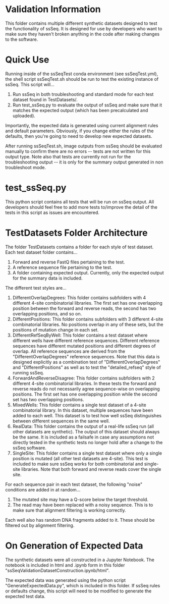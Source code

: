 Validation Information
======================
This folder contains multiple different synthetic datasets designed to test the functionality of ssSeq. It is designed for use by developers who want to make sure they haven't broken anything in the code after making changes to the software.

# Quick Use
Running inside of the ssSeqTest conda environment (see ssSeqTest.yml), the shell script ssSeqTest.sh should be run to test the existing instance of ssSeq. This script will...

1. Run ssSeq in both troubleshooting and standard mode for each test dataset found in TestDatasets/.
2. Run test_ssSeq.py to evaluate the output of ssSeq and make sure that it matches the expected output (which has been precalculated and uploaded).

Importantly, the expected data is generated using current alignment rules and default parameters. Obviously, if you change either the rules of the defaults, then you're going to need to develop new expected datasets.

After running ssSeqTest.sh, image outputs from ssSeq should be evaluated manually to confirm there are no errors -- tests are not written for this output type. Note also that tests are currently not run for the troubleshooting output -- it is only for the summary output generated in non troubleshoot mode.

# test_ssSeq.py
This python script contains all tests that will be run on ssSeq output. All developers should feel free to add more tests to/improve the detail of the tests in this script as issues are encountered. 

# TestDatasets Folder Architecture
The folder TestDatasets contains a folder for each style of test dataset. Each test dataset folder contains...

1. Forward and reverse FastQ files pertaining to the test.
2. A reference sequence file pertaining to the test.
3. A folder containing expected output. Currently, only the expected output for the summary data is included.

The different test styles are...

1. DifferentOverlapDegrees: This folder contains subfolders with 4 different 4-site combinatorial libraries. The first set has one overlapping position between the forward and reverse reads, the second has two overlapping positions, and so on.
2. DifferentPositions: This folder contains subfolders with 3 different 4-site combinatorial libraries. No positions overlap in any of these sets, but the positions of mutation change in each set.
3. DifferentRefSeqByWell: This folder contains a test dataset where different wells have different reference sequences. Different reference sequences have different mutated positions and different degrees of overlap. All reference sequences are derived from the "DifferentOverlapDegrees" reference sequences. Note that this data is designed explicitly as a combination test of "DifferentOverlapDegrees" and "DifferentPositions" as well as to test the "detailed_refseq" style of running ssSeq.
4. ForwardAndReverseDisagree: This folder contains subfolders with 2 different 4-site combinatorial libraries. In these tests the forward and reverse reads do not necessarily agree sequence-wise on overlapping positions. The first set has one overlapping position while the second set has two overlapping positions. 
5. MixedWells: This folder contains a single test dataset of a 4-site combinatorial library. In this dataset, multiple sequences have been added to each well. This dataset is to test how well ssSeq distinguishes between different sequences in the same well.
6. RealData: This folder contains the output of a real-life ssSeq run (all other datasets are synthetic). The output of this dataset should always be the same. It is included as a failsafe in case any assumptions not directly tested in the synthetic tests no longer hold after a change to the ssSeq software.
7. SingleSite: This folder contains a single test dataset where only a single position is mutated (all other test datasets are 4-site). This test is included to make sure ssSeq works for both combinatorial and single-site libraries. Note that both forward and reverse reads cover the single site.

For each sequence pair in each test dataset, the following "noise" conditions are added in at random...
1. The mutated site may have a Q-score below the target threshold.
2. The read may have been replaced with a noisy sequence. This is to make sure that alignment filtering is working correctly. 

Each well also has random DNA fragments added to it. These should be filtered out by alignment filtering.

# On Generation of Expected Data
The synthetic datasets were all constructed in a Jupyter Notebook. The notebook is included in html and .ipynb form in this folder "ssSeqValidationDatasetConstruction.ipynb/html". 

The expected data was generated using the python script "GenerateExpectedData.py", which is included in this folder. If ssSeq rules or defaults change, this script will need to be modified to generate the expected test data.